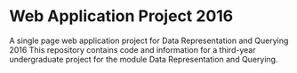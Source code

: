 # Web Application Project 2016
A single page web application project for Data Representation and Querying 2016
This repository contains code and information for a third-year undergraduate project for the module Data Representation and Querying. 
